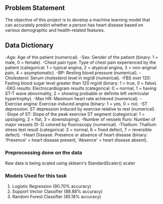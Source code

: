 ## Problem Statement
The objective of this project is to develop a machine learning model that can accurately predict whether a person has heart disease based on various demographic and health-related features. 

## Data Dictionary
-Age: Age of the patient (numerical).
-Sex: Gender of the patient (binary: 1 = male, 0 = female).
-Chest pain type: Type of chest pain experienced by the patient (categorical: 1 = typical angina, 2 = atypical angina, 3 = non-anginal pain, 4 = asymptomatic).
-BP: Resting blood pressure (numerical).
-Cholesterol: Serum cholesterol level in mg/dl (numerical).
-FBS over 120: Fasting blood sugar level greater than 120 mg/dl (binary: 1 = true, 0 = false).
-EKG results: Electrocardiogram results (categorical: 0 = normal, 1 = having ST-T wave abnormality, 2 = showing probable or definite left ventricular hypertrophy).
-Max HR: Maximum heart rate achieved (numerical).
-Exercise angina: Exercise-induced angina (binary: 1 = yes, 0 = no).
-ST depression: ST depression induced by exercise relative to rest (numerical).
-Slope of ST: Slope of the peak exercise ST segment (categorical: 1 = upsloping, 2 = flat, 3 = downsloping).
-Number of vessels fluro: Number of major vessels (0-3) colored by fluoroscopy (numerical).
-Thallium: Thallium stress test result (categorical: 3 = normal, 6 = fixed defect, 7 = reversible defect).
-Heart Disease: Presence or absence of heart disease (binary: 'Presence' = heart disease present, 'Absence' = heart disease absent).

### Preprocessing done on the data
Raw data is being scaled using sklearn's StandardScaler() scaler

### Models Used for this task
1. Logistic Regression (90.70% accuracy)
2. Support Vector Classifier (88.88% accuracy)
3. Random Forest Classifier (85.18% accuracy)
